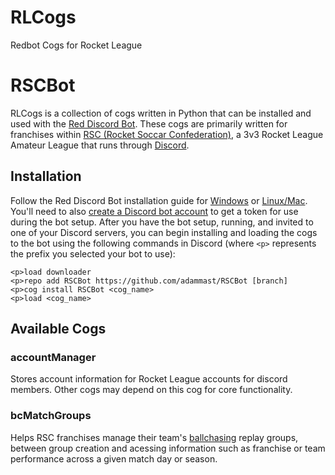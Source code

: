 # RLCogs
Redbot Cogs for Rocket League
# RSCBot

RLCogs is a collection of cogs written in Python that can be installed and used with the [Red Discord Bot](https://docs.discord.red/en/stable/index.html). These cogs are primarily written for franchises within [RSC (Rocket Soccar Confederation)](https://www.rocketsoccarconfederation.com/), a 3v3 Rocket League Amateur League that runs through [Discord](https://discord.gg/rsc).

## Installation

Follow the Red Discord Bot installation guide for [Windows](https://docs.discord.red/en/stable/install_windows.html) or [Linux/Mac](https://docs.discord.red/en/stable/install_linux_mac.html). You'll need to also [create a Discord bot account](https://discordpy.readthedocs.io/en/latest/discord.html) to get a token for use during the bot setup. After you have the bot setup, running, and invited to one of your Discord servers, you can begin installing and loading the cogs to the bot using the following commands in Discord (where `<p>` represents the prefix you selected your bot to use):

```
<p>load downloader
<p>repo add RSCBot https://github.com/adammast/RSCBot [branch]
<p>cog install RSCBot <cog_name>
<p>load <cog_name>
```

## Available Cogs

### accountManager
Stores account information for Rocket League accounts for discord members. Other cogs may depend on this cog for core functionality.

### bcMatchGroups
Helps RSC franchises manage their team's [ballchasing](https://ballchasing.com) replay groups, between group creation and acessing information such as franchise or team performance across a given match day or season.
